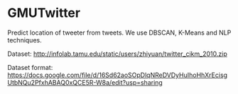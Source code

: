 GMUTwitter
==========

Predict location of tweeter from tweets.  We use DBSCAN, K-Means and NLP techniques.

Dataset: http://infolab.tamu.edu/static/users/zhiyuan/twitter_cikm_2010.zip

Dataset format: https://docs.google.com/file/d/16Sd62aoSOpDlqNReDVDyHuIhoHhXrEcisgUtbNQu2PfxhABAQ0xQCE5R-W8a/edit?usp=sharing
